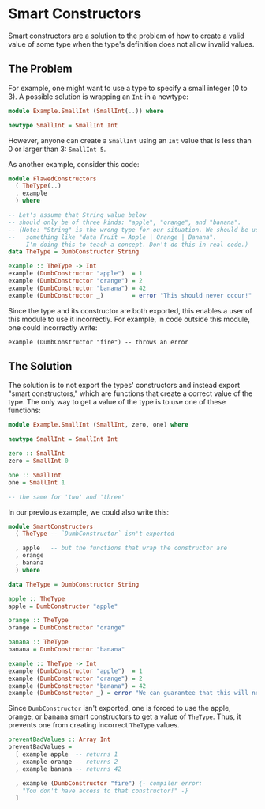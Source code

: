 # Smart Constructors

Smart constructors are a solution to the problem of how to create a valid value of some type when the type's definition does not allow invalid values.

## The Problem

For example, one might want to use a type to specify a small integer (0 to 3). A possible solution is wrapping an `Int` in a newtype:
```haskell
module Example.SmallInt (SmallInt(..)) where

newtype SmallInt = SmallInt Int
```

However, anyone can create a `SmallInt` using an `Int` value that is less than 0 or larger than 3: `SmallInt 5`.

As another example, consider this code:
```haskell
module FlawedConstructors
  ( TheType(..)
  , example
  ) where

-- Let's assume that String value below
-- should only be of three kinds: "apple", "orange", and "banana".
-- (Note: "String" is the wrong type for our situation. We should be using
--   something like "data Fruit = Apple | Orange | Banana".
--   I'm doing this to teach a concept. Don't do this in real code.)
data TheType = DumbConstructor String

example :: TheType -> Int
example (DumbConstructor "apple")  = 1
example (DumbConstructor "orange") = 2
example (DumbConstructor "banana") = 42
example (DumbConstructor _)        = error "This should never occur!"
```
Since the type and its constructor are both exported, this enables a user of this module to use it incorrectly. For example, in code outside this module, one could incorrectly write:
```purscript
example (DumbConstructor "fire") -- throws an error
```

## The Solution

The solution is to not export the types' constructors and instead export "smart constructors," which are functions that create a correct value of the type. The only way to get a value of the type is to use one of these functions:
```haskell
module Example.SmallInt (SmallInt, zero, one) where

newtype SmallInt = SmallInt Int

zero :: SmallInt
zero = SmallInt 0

one :: SmallInt
one = SmallInt 1

-- the same for 'two' and 'three'
```
In our previous example, we could also write this:
```haskell
module SmartConstructors
  ( TheType -- `DumbConstructor` isn't exported

  , apple   -- but the functions that wrap the constructor are
  , orange
  , banana
  ) where

data TheType = DumbConstructor String

apple :: TheType
apple = DumbConstructor "apple"

orange :: TheType
orange = DumbConstructor "orange"

banana :: TheType
banana = DumbConstructor "banana"

example :: TheType -> Int
example (DumbConstructor "apple")  = 1
example (DumbConstructor "orange") = 2
example (DumbConstructor "banana") = 42
example (DumbConstructor _) = error "We can guarantee that this will never occur!"
```
Since `DumbConstructor` isn't exported, one is forced to use the apple, orange, or banana smart constructors to get a value of `TheType`. Thus, it prevents one from creating incorrect `TheType` values.
```haskell
preventBadValues :: Array Int
preventBadValues =
  [ example apple  -- returns 1
  , example orange -- returns 2
  , example banana -- returns 42

  , example (DumbConstructor "fire") {- compiler error:
    "You don't have access to that constructor!" -}
  ]
```
